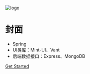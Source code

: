 ![logo](https://docsify.js.org/_media/icon.svg)

# 封面

* Spring
* UI类库：Mint-UI、Vant
* 后端数据接口：Express、MongoDB


[Get Started](#Quick-Start)